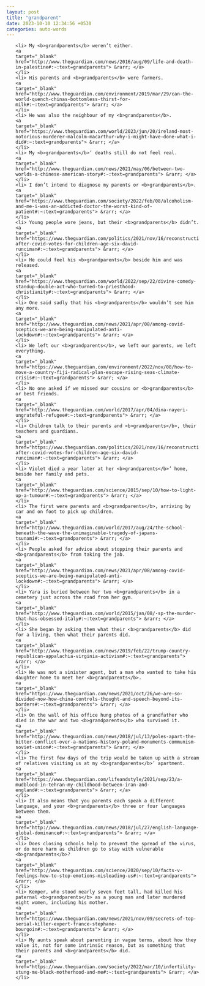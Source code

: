 ```yaml
---
layout: post
title: "grandparent"
date: 2023-10-10 12:34:56 +0530
categories: auto-words
---
```

<ol>

    <li> My <b>grandparents</b> weren’t either.
    <a 
    target="_blank" 
    href="http://www.theguardian.com/news/2016/aug/09/life-and-death-in-palestine#:~:text=grandparents"> &rarr; </a>
    </li>
    <li> His parents and <b>grandparents</b> were farmers.
    <a 
    target="_blank" 
    href="http://www.theguardian.com/environment/2019/mar/29/can-the-world-quench-chinas-bottomless-thirst-for-milk#:~:text=grandparents"> &rarr; </a>
    </li>
    <li> He was also the neighbour of my <b>grandparents</b>.
    <a 
    target="_blank" 
    href="https://www.theguardian.com/world/2023/jun/20/ireland-most-notorious-murderer-malcolm-macarthur-why-i-might-have-done-what-i-did#:~:text=grandparents"> &rarr; </a>
    </li>
    <li> My <b>grandparents</b>’ deaths still do not feel real.
    <a 
    target="_blank" 
    href="http://www.theguardian.com/news/2021/may/06/between-two-worlds-a-chinese-american-story#:~:text=grandparents"> &rarr; </a>
    </li>
    <li> I don’t intend to diagnose my parents or <b>grandparents</b>.
    <a 
    target="_blank" 
    href="https://www.theguardian.com/society/2022/feb/08/alcoholism-and-me-i-was-an-addicted-doctor-the-worst-kind-of-patient#:~:text=grandparents"> &rarr; </a>
    </li>
    <li> Young people wore jeans, but their <b>grandparents</b> didn’t.
    <a 
    target="_blank" 
    href="https://www.theguardian.com/politics/2021/nov/16/reconstruction-after-covid-votes-for-children-age-six-david-runciman#:~:text=grandparents"> &rarr; </a>
    </li>
    <li> He could feel his <b>grandparents</b> beside him and was released.
    <a 
    target="_blank" 
    href="https://www.theguardian.com/world/2022/sep/22/divine-comedy-standup-double-act-who-turned-to-priesthood-christianity#:~:text=grandparents"> &rarr; </a>
    </li>
    <li> One said sadly that his <b>grandparents</b> wouldn’t see him any more.
    <a 
    target="_blank" 
    href="http://www.theguardian.com/news/2021/apr/08/among-covid-sceptics-we-are-being-manipulated-anti-lockdown#:~:text=grandparents"> &rarr; </a>
    </li>
    <li> We left our <b>grandparents</b>, we left our parents, we left everything.
    <a 
    target="_blank" 
    href="https://www.theguardian.com/environment/2022/nov/08/how-to-move-a-country-fiji-radical-plan-escape-rising-seas-climate-crisis#:~:text=grandparents"> &rarr; </a>
    </li>
    <li> No one asked if we missed our cousins or <b>grandparents</b> or best friends.
    <a 
    target="_blank" 
    href="http://www.theguardian.com/world/2017/apr/04/dina-nayeri-ungrateful-refugee#:~:text=grandparents"> &rarr; </a>
    </li>
    <li> Children talk to their parents and <b>grandparents</b>, their teachers and guardians.
    <a 
    target="_blank" 
    href="https://www.theguardian.com/politics/2021/nov/16/reconstruction-after-covid-votes-for-children-age-six-david-runciman#:~:text=grandparents"> &rarr; </a>
    </li>
    <li> Violet died a year later at her <b>grandparents</b>’ home, beside her family and pets.
    <a 
    target="_blank" 
    href="http://www.theguardian.com/science/2015/sep/10/how-to-light-up-a-tumour#:~:text=grandparents"> &rarr; </a>
    </li>
    <li> The first were parents and <b>grandparents</b>, arriving by car and on foot to pick up children.
    <a 
    target="_blank" 
    href="http://www.theguardian.com/world/2017/aug/24/the-school-beneath-the-wave-the-unimaginable-tragedy-of-japans-tsunami#:~:text=grandparents"> &rarr; </a>
    </li>
    <li> People asked for advice about stopping their parents and <b>grandparents</b> from taking the jab.
    <a 
    target="_blank" 
    href="http://www.theguardian.com/news/2021/apr/08/among-covid-sceptics-we-are-being-manipulated-anti-lockdown#:~:text=grandparents"> &rarr; </a>
    </li>
    <li> Yara is buried between her two <b>grandparents</b> in a cemetery just across the road from her gym.
    <a 
    target="_blank" 
    href="http://www.theguardian.com/world/2015/jan/08/-sp-the-murder-that-has-obsessed-italy#:~:text=grandparents"> &rarr; </a>
    </li>
    <li> She began by asking them what their <b>grandparents</b> did for a living, then what their parents did.
    <a 
    target="_blank" 
    href="http://www.theguardian.com/news/2019/feb/22/trump-country-republican-appalachia-virginia-activism#:~:text=grandparents"> &rarr; </a>
    </li>
    <li> He was not a sinister agent, but a man who wanted to take his daughter home to meet her <b>grandparents</b>.
    <a 
    target="_blank" 
    href="https://www.theguardian.com/news/2021/oct/26/we-are-so-divided-now-how-china-controls-thought-and-speech-beyond-its-borders#:~:text=grandparents"> &rarr; </a>
    </li>
    <li> On the wall of his office hung photos of a grandfather who died in the war and two <b>grandparents</b> who survived it.
    <a 
    target="_blank" 
    href="http://www.theguardian.com/news/2018/jul/13/poles-apart-the-bitter-conflict-over-a-nations-history-poland-monuments-communism-soviet-union#:~:text=grandparents"> &rarr; </a>
    </li>
    <li> The first few days of the trip would be taken up with a stream of relatives visiting us at my <b>grandparents</b>’ apartment.
    <a 
    target="_blank" 
    href="https://www.theguardian.com/lifeandstyle/2021/sep/23/a-mudblood-in-tehran-my-childhood-between-iran-and-england#:~:text=grandparents"> &rarr; </a>
    </li>
    <li> It also means that you parents each speak a different language, and your <b>grandparents</b> three or four languages between them.
    <a 
    target="_blank" 
    href="http://www.theguardian.com/news/2018/jul/27/english-language-global-dominance#:~:text=grandparents"> &rarr; </a>
    </li>
    <li> Does closing schools help to prevent the spread of the virus, or do more harm as children go to stay with vulnerable <b>grandparents</b>?
    <a 
    target="_blank" 
    href="http://www.theguardian.com/science/2020/sep/10/facts-v-feelings-how-to-stop-emotions-misleading-us#:~:text=grandparents"> &rarr; </a>
    </li>
    <li> Kemper, who stood nearly seven feet tall, had killed his paternal <b>grandparents</b> as a young man and later murdered eight women, including his mother.
    <a 
    target="_blank" 
    href="https://www.theguardian.com/news/2021/nov/09/secrets-of-top-serial-killer-expert-france-stephane-bourgoin#:~:text=grandparents"> &rarr; </a>
    </li>
    <li> My aunts speak about parenting in vague terms, about how they value it, not for some intrinsic reason, but as something that their parents and <b>grandparents</b> did.
    <a 
    target="_blank" 
    href="https://www.theguardian.com/society/2022/mar/10/infertility-stung-me-black-motherhood-and-me#:~:text=grandparents"> &rarr; </a>
    </li>